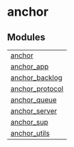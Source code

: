 

# anchor #


## Modules ##


<table width="100%" border="0" summary="list of modules">
<tr><td><a href="http://github.com/lpgauth/anchor/blob/dev/doc/anchor.md" class="module">anchor</a></td></tr>
<tr><td><a href="http://github.com/lpgauth/anchor/blob/dev/doc/anchor_app.md" class="module">anchor_app</a></td></tr>
<tr><td><a href="http://github.com/lpgauth/anchor/blob/dev/doc/anchor_backlog.md" class="module">anchor_backlog</a></td></tr>
<tr><td><a href="http://github.com/lpgauth/anchor/blob/dev/doc/anchor_protocol.md" class="module">anchor_protocol</a></td></tr>
<tr><td><a href="http://github.com/lpgauth/anchor/blob/dev/doc/anchor_queue.md" class="module">anchor_queue</a></td></tr>
<tr><td><a href="http://github.com/lpgauth/anchor/blob/dev/doc/anchor_server.md" class="module">anchor_server</a></td></tr>
<tr><td><a href="http://github.com/lpgauth/anchor/blob/dev/doc/anchor_sup.md" class="module">anchor_sup</a></td></tr>
<tr><td><a href="http://github.com/lpgauth/anchor/blob/dev/doc/anchor_utils.md" class="module">anchor_utils</a></td></tr></table>

